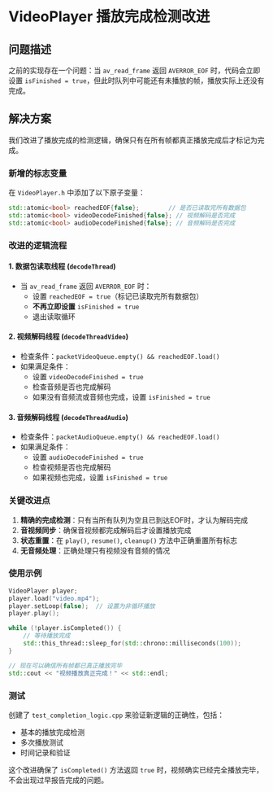 # VideoPlayer 播放完成检测改进

## 问题描述
之前的实现存在一个问题：当 `av_read_frame` 返回 `AVERROR_EOF` 时，代码会立即设置 `isFinished = true`，但此时队列中可能还有未播放的帧，播放实际上还没有完成。

## 解决方案
我们改进了播放完成的检测逻辑，确保只有在所有帧都真正播放完成后才标记为完成。

### 新增的标志变量
在 `VideoPlayer.h` 中添加了以下原子变量：
```cpp
std::atomic<bool> reachedEOF{false};        // 是否已读取完所有数据包
std::atomic<bool> videoDecodeFinished{false}; // 视频解码是否完成
std::atomic<bool> audioDecodeFinished{false}; // 音频解码是否完成
```

### 改进的逻辑流程

#### 1. 数据包读取线程 (`decodeThread`)
- 当 `av_read_frame` 返回 `AVERROR_EOF` 时：
  - 设置 `reachedEOF = true`（标记已读取完所有数据包）
  - **不再立即设置** `isFinished = true`
  - 退出读取循环

#### 2. 视频解码线程 (`decodeThreadVideo`)
- 检查条件：`packetVideoQueue.empty() && reachedEOF.load()`
- 如果满足条件：
  - 设置 `videoDecodeFinished = true`
  - 检查音频是否也完成解码
  - 如果没有音频流或音频也完成，设置 `isFinished = true`

#### 3. 音频解码线程 (`decodeThreadAudio`)
- 检查条件：`packetAudioQueue.empty() && reachedEOF.load()`
- 如果满足条件：
  - 设置 `audioDecodeFinished = true`
  - 检查视频是否也完成解码
  - 如果视频也完成，设置 `isFinished = true`

### 关键改进点

1. **精确的完成检测**：只有当所有队列为空且已到达EOF时，才认为解码完成
2. **音视频同步**：确保音视频都完成解码后才设置播放完成
3. **状态重置**：在 `play()`, `resume()`, `cleanup()` 方法中正确重置所有标志
4. **无音频处理**：正确处理只有视频没有音频的情况

### 使用示例
```cpp
VideoPlayer player;
player.load("video.mp4");
player.setLoop(false);  // 设置为非循环播放
player.play();

while (!player.isCompleted()) {
    // 等待播放完成
    std::this_thread::sleep_for(std::chrono::milliseconds(100));
}

// 现在可以确信所有帧都已真正播放完毕
std::cout << "视频播放真正完成！" << std::endl;
```

### 测试
创建了 `test_completion_logic.cpp` 来验证新逻辑的正确性，包括：
- 基本的播放完成检测
- 多次播放测试
- 时间记录和验证

这个改进确保了 `isCompleted()` 方法返回 `true` 时，视频确实已经完全播放完毕，不会出现过早报告完成的问题。
